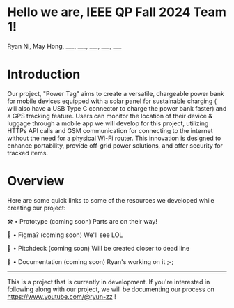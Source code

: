 # Hello we are, IEEE QP Fall 2024 Team 1!
Ryan Ni, May Hong, ___, ___, ___, ___, ___

# Introduction
Our project, "Power Tag" aims to create a versatile, chargeable power bank for mobile devices equipped with a solar panel for sustainable charging ( will also have a USB Type C connector to charge the power bank faster) and a GPS tracking feature. Users can monitor the location of their device & luggage through a mobile app we will develop for this project, utilizing HTTPs API calls and GSM communication for connecting to the internet without the need for a physical Wi-Fi router. This innovation is designed to enhance portability, provide off-grid power solutions, and offer security for tracked items.

# Overview
Here are some quick links to some of the resources we developed while creating our project:

⚒️ • Prototype (coming soon) Parts are on their way! 

📐 • Figma? (coming soon) We'll see LOL

📢 • Pitchdeck (coming soon) Will be created closer to dead line

📕 • Documentation (coming soon) Ryan's working on it ;-;

---

This is a project that is currently in development. If you're interested in following along with our project, we will be documenting our process on https://www.youtube.com/@ryun-zz !

